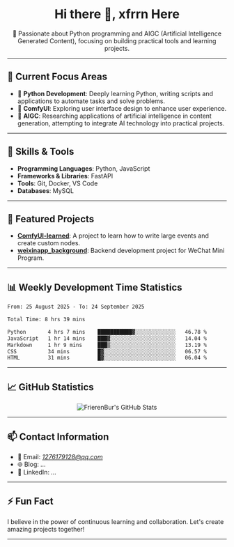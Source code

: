 <h1 align="center">Hi there 👋, xfrrn Here</h1>

<p align="center">
  🎯 Passionate about Python programming and AIGC (Artificial Intelligence Generated Content), focusing on building practical tools and learning projects.
</p>

---

## 🧠 Current Focus Areas

- 🐍 **Python Development**: Deeply learning Python, writing scripts and applications to automate tasks and solve problems.
- 🧩 **ComfyUI**: Exploring user interface design to enhance user experience.
- 🤖 **AIGC**: Researching applications of artificial intelligence in content generation, attempting to integrate AI technology into practical projects.

---

## 🔧 Skills & Tools

- **Programming Languages**: Python, JavaScript
- **Frameworks & Libraries**: FastAPI
- **Tools**: Git, Docker, VS Code
- **Databases**: MySQL

---

## 📂 Featured Projects

- [**ComfyUI-learned**](https://github.com/FrierenBur/ComfyUI-learned): A project to learn how to write large events and create custom nodes.
- [**weixinapp_background**](https://github.com/FrierenBur/weixinapp_background): Backend development project for WeChat Mini Program.

---

## 📊 Weekly Development Time Statistics
<!--START_SECTION:waka-->

```txt
From: 25 August 2025 - To: 24 September 2025

Total Time: 8 hrs 39 mins

Python       4 hrs 7 mins    ███████████▓░░░░░░░░░░░░░   46.78 %
JavaScript   1 hr 14 mins    ███▓░░░░░░░░░░░░░░░░░░░░░   14.04 %
Markdown     1 hr 9 mins     ███▒░░░░░░░░░░░░░░░░░░░░░   13.19 %
CSS          34 mins         █▓░░░░░░░░░░░░░░░░░░░░░░░   06.57 %
HTML         31 mins         █▓░░░░░░░░░░░░░░░░░░░░░░░   06.04 %
```

<!--END_SECTION:waka-->



---

## 📈 GitHub Statistics

<p align="center">
  <img src="https://github-readme-stats.vercel.app/api?username=FrierenBur&show_icons=true&theme=radical" alt="FrierenBur's GitHub Stats" />
</p>

---

## 📫 Contact Information

- 📧 Email: *1276179128@qq.com*
- 🌐 Blog: *...*
- 💼 LinkedIn: *...*

---

## ⚡ Fun Fact

I believe in the power of continuous learning and collaboration. Let's create amazing projects together!

---
